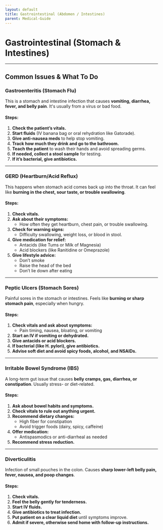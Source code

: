 ```yaml
---
layout: default
title: Gastrointestinal (Abdomen / Intestines)
parent: Medical-Guide
---
```


# Gastrointestinal (Stomach & Intestines)

---

## Common Issues & What To Do

### Gastroenteritis (Stomach Flu)

This is a stomach and intestine infection that causes **vomiting, diarrhea, fever, and belly pain**. It's usually from a virus or bad food.

#### Steps:
1. **Check the patient’s vitals.**
2. **Start fluids** (IV banana bag or oral rehydration like Gatorade).
3. **Give anti-nausea meds** to help stop vomiting.
4. **Track how much they drink and go to the bathroom.**
5. **Teach the patient** to wash their hands and avoid spreading germs.
6. **If needed, collect a stool sample** for testing.
7. **If it’s bacterial, give antibiotics.**

---

### GERD (Heartburn/Acid Reflux)

This happens when stomach acid comes back up into the throat. It can feel like **burning in the chest, sour taste, or trouble swallowing**.

#### Steps:
1. **Check vitals.**
2. **Ask about their symptoms:**
   - How often they get heartburn, chest pain, or trouble swallowing.
3. **Check for warning signs:**
   - Difficulty swallowing, weight loss, or blood in stool.
4. **Give medication for relief:**
   - Antacids (like Tums or Milk of Magnesia)
   - Acid blockers (like Ranitidine or Omeprazole)
5. **Give lifestyle advice:**
   - Don’t smoke
   - Raise the head of the bed
   - Don’t lie down after eating

---

### Peptic Ulcers (Stomach Sores)

Painful sores in the stomach or intestines. Feels like **burning or sharp stomach pain**, especially when hungry.

#### Steps:
1. **Check vitals and ask about symptoms:**
   - Pain timing, nausea, bloating, or vomiting
2. **Start an IV if vomiting or dehydrated.**
3. **Give antacids or acid blockers.**
4. **If bacterial (like H. pylori), give antibiotics.**
5. **Advise soft diet and avoid spicy foods, alcohol, and NSAIDs.**

---

### Irritable Bowel Syndrome (IBS)

A long-term gut issue that causes **belly cramps, gas, diarrhea, or constipation**. Usually stress- or diet-related.

#### Steps:
1. **Ask about bowel habits and symptoms.**
2. **Check vitals to rule out anything urgent.**
3. **Recommend dietary changes:**
   - High fiber for constipation
   - Avoid trigger foods (dairy, spicy, caffeine)
4. **Offer medication:**
   - Antispasmodics or anti-diarrheal as needed
5. **Recommend stress reduction.**

---

### Diverticulitis

Infection of small pouches in the colon. Causes **sharp lower-left belly pain, fever, nausea, and poop changes**.

#### Steps:
1. **Check vitals.**
2. **Feel the belly gently for tenderness.**
3. **Start IV fluids.**
4. **Give antibiotics to treat infection.**
5. **Put patient on a clear liquid diet** until symptoms improve.
6. **Admit if severe, otherwise send home with follow-up instructions.**